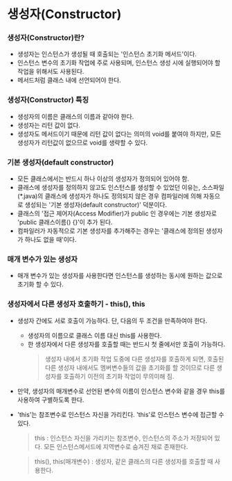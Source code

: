 # 생성자(Constructor)

### 생성자(Constructor)란?
* 생성자는 인스턴스가 생성될 때 호출되는 '인스턴스 초기화 메서드'이다.
* 인스턴스 변수의 초기화 작업에 주로 사용되며, 인스턴스 생성 시에 실행되어야 할 작업을 위해서도 사용된다.
* 메서드처럼 클래스 내에 선언되어야 한다.

### 생성자(Constructor) 특징
* 생성자의 이름은 클래스의 이름과 같아야 한다.
* 생성자는 리턴 값이 없다.
* 생성자도 메서드이기 때문에 리턴 값이 없다는 의미의 void를 붙여야 하지만, 모든 생성자가 리턴값이 없으므로 void를 생략할 수 있다.

### 기본 생성자(default constructor)
* 모든 클래스에서는 반드시 하나 이상의 생성자가 정의되어 있어야 함.
* 클래스에 생성자를 정의하지 않고도 인스턴스를 생성할 수 있었던 이유는, 소스파일(*.java)의 클래스에 생성자가 하나도 정의되지 않은 경우 
  컴파일러에 의해 자동으로 생성되는 '기본 생성자(default constructor)' 덕분이다.
* 클래스의 '접근 제어자(Access Modifier)가 public 인 경우에는 기본 생성자로 'public 클래스이름() {}'이 추가 된다.
* 컴파일러가 자동적으로 기본 생성자를 추가해주는 경우는 '클래스에 정의된 생성자가 하나도 없을 때'이다.

### 매개 변수가 있는 생성자
* 매개 변수가 있는 생성자를 사용한다면 인스턴스를 생성하는 동시에 원하는 값으로 초기화 할 수 있다.

### 생성자에서 다른 생성자 호출하기 - this(), this
* 생성자 간에도 서로 호출이 가능하다. 단, 다음의 두 조건을 만족하여야 한다.
  * 생성자의 이름으로 클래스 이름 대신 this를 사용한다.
  * 한 생성자에서 다른 생성자를 호출할 때는 반드시 첫 줄에서만 호출이 가능하다.
    > 생성자 내에서 초기화 작업 도중에 다른 생성자를 호출하게 되면, 호출된 다른 생성자 내에서도 멤버변수들의 값을 초기화를 할 것이므로 다른 생성자를 호출하기 이전의 초기화 작업이 무의미해 짐.
* 만약, 생성자의 매개변수로 선언된 변수의 이름이 인스턴스 변수와 같을 경우 this를 사용하여 구별하도록 한다.
* 'this'는 참조변수로 인스턴스 자신을 가리킨다. 'this'로 인스턴스 변수에 접근할 수 있다.
  > this : 인스턴스 자신을 가리키는 참조변수, 인스턴스의 주소가 저장되어 있다.
           모든 인스턴스메서드에 지역변수로 숨겨진 채로 존재한다.
  
  > this(), this(매개변수) : 생성자, 같은 클래스의 다른 생성자를 호출할 때 사용한다.
